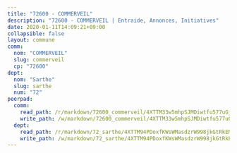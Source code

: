 ```yaml
---
title: "72600 - COMMERVEIL"
description: "72600 - COMMERVEIL | Entraide, Annonces, Initiatives"
date: 2020-01-11T14:09:21+09:00
collapsible: false
layout: commune
comm:
  nom: "COMMERVEIL"
  slug: commerveil
  cp: "72600"
dept:
  nom: "Sarthe"
  slug: sarthe
  num: "72"
peerpad:
  comm:
    read_path: /r/markdown/72600_commerveil/4XTTM33w5mhpSJMDiwtfu577uGjADfF9hSTEMK39AAZHAGA2Z
    write_path: /w/markdown/72600_commerveil/4XTTM33w5mhpSJMDiwtfu577uGjADfF9hSTEMK39AAZHAGA2Z-K3TgTtsEurUmt8EzjVjaW4myBTnaZ9QZCf68fxHBn4SWHZvA9SitseULtsukWmprW61meVxMgMmcnRLrWNFEqQNHQGTCmuYNKoLbszBg3HUbAYdaNGWhSJ2NCswDk2h2bJ9VSWJq
  dept:
    read_path: /r/markdown/72_sarthe/4XTTM94PDoxfKWsWMasdzrW998jkGtRkEM3CSUC42xSpuJKZ5
    write_path: /w/markdown/72_sarthe/4XTTM94PDoxfKWsWMasdzrW998jkGtRkEM3CSUC42xSpuJKZ5-K3TgTpjFyG67yVeuXvSAfSYzY4Yx2FMtDhgpv5HM2EDBJRVMn95z33xx4XjRNYNVaVsBPQ1t4pG9MoyNqwTqa8mcnEUB8rK4BMVbvUhCtGWCPSFnDCaT8GJTyimDgsCirLN3zswh
---
```


